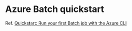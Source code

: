 # Azure Batch quickstart

Ref. [Quickstart: Run your first Batch job with the Azure CLI](https://docs.microsoft.com/en-us/azure/batch/quick-create-cli)


